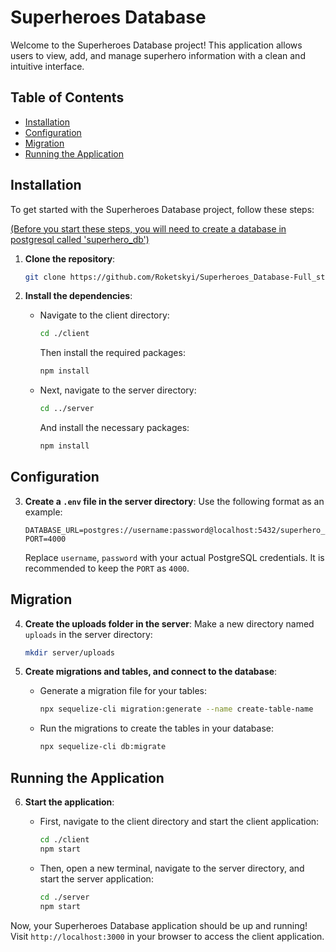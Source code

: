 # Superheroes Database

Welcome to the Superheroes Database project! This application allows users to view, add, and manage superhero information with a clean and intuitive interface.

## Table of Contents
- [Installation](#installation)
- [Configuration](#configuration)
- [Migration](#migration)
- [Running the Application](#running-the-application)

## Installation

To get started with the Superheroes Database project, follow these steps:

<u>(Before you start these steps, you will need to create a database in postgresql called 'superhero_db')</u>

1. **Clone the repository**:
   ```bash
   git clone https://github.com/Roketskyi/Superheroes_Database-Full_stack.git
   ```

2. **Install the dependencies**:
   - Navigate to the client directory:
     ```bash
     cd ./client
     ```
     Then install the required packages:
     ```bash
     npm install
     ```

   - Next, navigate to the server directory:
     ```bash
     cd ../server
     ```
     And install the necessary packages:
     ```bash
     npm install
     ```

## Configuration

3. **Create a `.env` file in the server directory**:
   Use the following format as an example:
   ```plaintext
   DATABASE_URL=postgres://username:password@localhost:5432/superhero_db
   PORT=4000
   ```
   Replace `username`, `password` with your actual PostgreSQL credentials. It is recommended to keep the `PORT` as `4000`.

## Migration

4. **Create the uploads folder in the server**:
   Make a new directory named `uploads` in the server directory:
   ```bash
   mkdir server/uploads
   ```

5. **Create migrations and tables, and connect to the database**:
   - Generate a migration file for your tables:
     ```bash
     npx sequelize-cli migration:generate --name create-table-name
     ```
   - Run the migrations to create the tables in your database:
     ```bash
     npx sequelize-cli db:migrate
     ```

## Running the Application

6. **Start the application**:
   - First, navigate to the client directory and start the client application:
     ```bash
     cd ./client
     npm start
     ```

   - Then, open a new terminal, navigate to the server directory, and start the server application:
     ```bash
     cd ./server
     npm start
     ```

Now, your Superheroes Database application should be up and running! Visit `http://localhost:3000` in your browser to access the client application.
